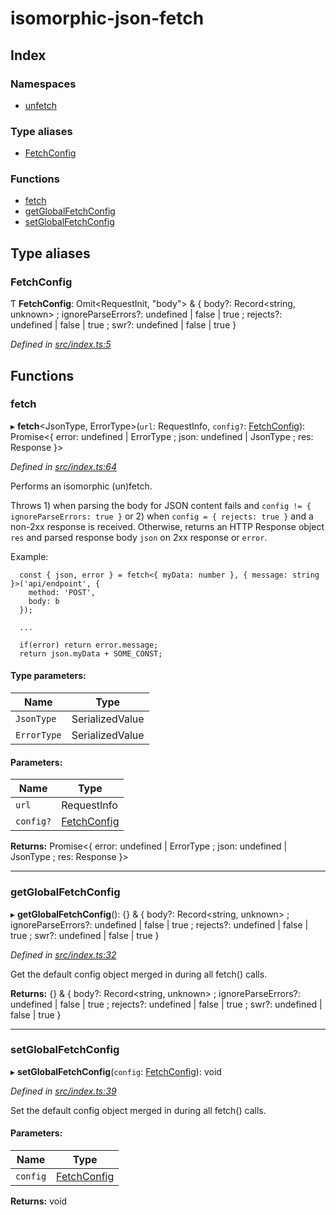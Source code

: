 # isomorphic-json-fetch

## Index

### Namespaces

* [unfetch](modules/unfetch.md)

### Type aliases

* [FetchConfig](README.md#fetchconfig)

### Functions

* [fetch](README.md#fetch)
* [getGlobalFetchConfig](README.md#getglobalfetchconfig)
* [setGlobalFetchConfig](README.md#setglobalfetchconfig)

## Type aliases

### FetchConfig

Ƭ  **FetchConfig**: Omit\<RequestInit, \"body\"> & { body?: Record\<string, unknown> ; ignoreParseErrors?: undefined \| false \| true ; rejects?: undefined \| false \| true ; swr?: undefined \| false \| true  }

*Defined in [src/index.ts:5](https://github.com/Xunnamius/isomorphic-json-fetch/blob/7e60d82/src/index.ts#L5)*

## Functions

### fetch

▸ **fetch**\<JsonType, ErrorType>(`url`: RequestInfo, `config?`: [FetchConfig](README.md#fetchconfig)): Promise\<{ error: undefined \| ErrorType ; json: undefined \| JsonType ; res: Response  }>

*Defined in [src/index.ts:64](https://github.com/Xunnamius/isomorphic-json-fetch/blob/7e60d82/src/index.ts#L64)*

Performs an isomorphic (un)fetch.

Throws 1) when parsing the body for JSON content fails and `config != {
ignoreParseErrors: true }` or 2) when `config = { rejects: true }` and a
non-2xx response is received. Otherwise, returns an HTTP Response object
`res` and parsed response body `json` on 2xx response or `error`.

Example:
```
  const { json, error } = fetch<{ myData: number }, { message: string }>('api/endpoint', {
    method: 'POST',
    body: b
  });

  ...

  if(error) return error.message;
  return json.myData + SOME_CONST;
```

#### Type parameters:

Name | Type |
------ | ------ |
`JsonType` | SerializedValue |
`ErrorType` | SerializedValue |

#### Parameters:

Name | Type |
------ | ------ |
`url` | RequestInfo |
`config?` | [FetchConfig](README.md#fetchconfig) |

**Returns:** Promise\<{ error: undefined \| ErrorType ; json: undefined \| JsonType ; res: Response  }>

___

### getGlobalFetchConfig

▸ **getGlobalFetchConfig**(): {} & { body?: Record\<string, unknown> ; ignoreParseErrors?: undefined \| false \| true ; rejects?: undefined \| false \| true ; swr?: undefined \| false \| true  }

*Defined in [src/index.ts:32](https://github.com/Xunnamius/isomorphic-json-fetch/blob/7e60d82/src/index.ts#L32)*

Get the default config object merged in during all fetch() calls.

**Returns:** {} & { body?: Record\<string, unknown> ; ignoreParseErrors?: undefined \| false \| true ; rejects?: undefined \| false \| true ; swr?: undefined \| false \| true  }

___

### setGlobalFetchConfig

▸ **setGlobalFetchConfig**(`config`: [FetchConfig](README.md#fetchconfig)): void

*Defined in [src/index.ts:39](https://github.com/Xunnamius/isomorphic-json-fetch/blob/7e60d82/src/index.ts#L39)*

Set the default config object merged in during all fetch() calls.

#### Parameters:

Name | Type |
------ | ------ |
`config` | [FetchConfig](README.md#fetchconfig) |

**Returns:** void
